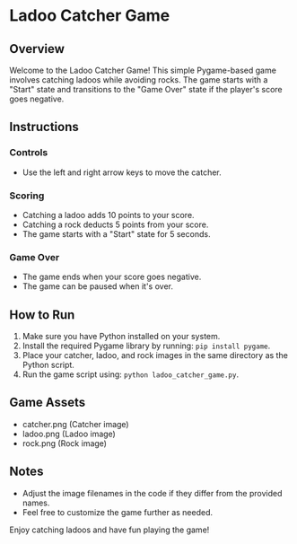 # Ladoo Catcher Game

## Overview

Welcome to the Ladoo Catcher Game! This simple Pygame-based game involves catching ladoos while avoiding rocks. The game starts with a "Start" state and transitions to the "Game Over" state if the player's score goes negative.

## Instructions

### Controls

- Use the left and right arrow keys to move the catcher.

### Scoring

- Catching a ladoo adds 10 points to your score.
- Catching a rock deducts 5 points from your score.
- The game starts with a "Start" state for 5 seconds.

### Game Over

- The game ends when your score goes negative.
- The game can be paused when it's over.

## How to Run

1. Make sure you have Python installed on your system.
2. Install the required Pygame library by running: `pip install pygame`.
3. Place your catcher, ladoo, and rock images in the same directory as the Python script.
4. Run the game script using: `python ladoo_catcher_game.py`.

## Game Assets

- catcher.png (Catcher image)
- ladoo.png (Ladoo image)
- rock.png (Rock image)

## Notes

- Adjust the image filenames in the code if they differ from the provided names.
- Feel free to customize the game further as needed.

Enjoy catching ladoos and have fun playing the game!
